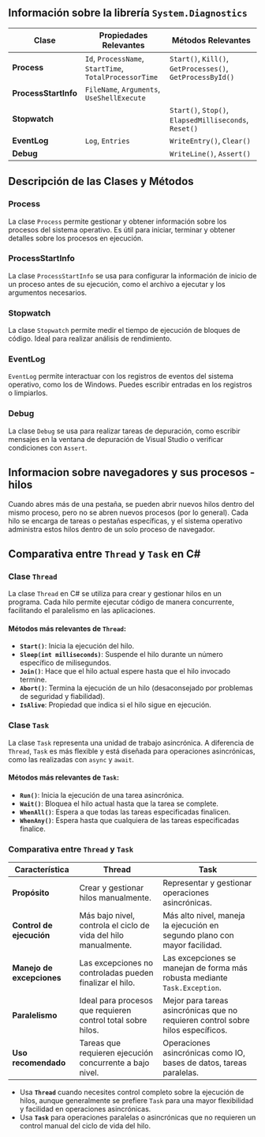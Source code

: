 ## Información sobre la librería `System.Diagnostics`

| **Clase**         | **Propiedades Relevantes**                                  | **Métodos Relevantes**                                  |
|-------------------|-------------------------------------------------------------|---------------------------------------------------------|
| **Process**       | `Id`, `ProcessName`, `StartTime`, `TotalProcessorTime`       | `Start()`, `Kill()`, `GetProcesses()`, `GetProcessById()` |
| **ProcessStartInfo** | `FileName`, `Arguments`, `UseShellExecute`                |                                                     |
| **Stopwatch**     |                                                          | `Start()`, `Stop()`, `ElapsedMilliseconds`, `Reset()`    |
| **EventLog**      | `Log`, `Entries`                                            | `WriteEntry()`, `Clear()`                               |
| **Debug**         |                                                          | `WriteLine()`, `Assert()`                               |

## Descripción de las Clases y Métodos

### **Process**
La clase `Process` permite gestionar y obtener información sobre los procesos del sistema operativo. Es útil para iniciar, terminar y obtener detalles sobre los procesos en ejecución.

### **ProcessStartInfo**
La clase `ProcessStartInfo` se usa para configurar la información de inicio de un proceso antes de su ejecución, como el archivo a ejecutar y los argumentos necesarios.

### **Stopwatch**
La clase `Stopwatch` permite medir el tiempo de ejecución de bloques de código. Ideal para realizar análisis de rendimiento.

### **EventLog**
`EventLog` permite interactuar con los registros de eventos del sistema operativo, como los de Windows. Puedes escribir entradas en los registros o limpiarlos.

### **Debug**
La clase `Debug` se usa para realizar tareas de depuración, como escribir mensajes en la ventana de depuración de Visual Studio o verificar condiciones con `Assert`.


## Informacion sobre navegadores y sus procesos - hilos
Cuando abres más de una pestaña, se pueden abrir nuevos hilos dentro del mismo proceso, pero no se abren nuevos procesos (por lo general). Cada hilo se encarga de tareas o pestañas específicas, y el sistema operativo administra estos hilos dentro de un solo proceso de navegador.

## Comparativa entre `Thread` y `Task` en C#

### Clase `Thread`
La clase `Thread` en C# se utiliza para crear y gestionar hilos en un programa. Cada hilo permite ejecutar código de manera concurrente, facilitando el paralelismo en las aplicaciones.

#### Métodos más relevantes de `Thread`:
- **`Start()`**: Inicia la ejecución del hilo.
- **`Sleep(int milliseconds)`**: Suspende el hilo durante un número específico de milisegundos.
- **`Join()`**: Hace que el hilo actual espere hasta que el hilo invocado termine.
- **`Abort()`**: Termina la ejecución de un hilo (desaconsejado por problemas de seguridad y fiabilidad).
- **`IsAlive`**: Propiedad que indica si el hilo sigue en ejecución.

### Clase `Task`
La clase `Task` representa una unidad de trabajo asincrónica. A diferencia de `Thread`, `Task` es más flexible y está diseñada para operaciones asincrónicas, como las realizadas con `async` y `await`.

#### Métodos más relevantes de `Task`:
- **`Run()`**: Inicia la ejecución de una tarea asincrónica.
- **`Wait()`**: Bloquea el hilo actual hasta que la tarea se complete.
- **`WhenAll()`**: Espera a que todas las tareas especificadas finalicen.
- **`WhenAny()`**: Espera hasta que cualquiera de las tareas especificadas finalice.

### Comparativa entre `Thread` y `Task`

| **Característica**          | **Thread**                              | **Task**                              |
|----------------------------|-----------------------------------------|---------------------------------------|
| **Propósito**               | Crear y gestionar hilos manualmente.    | Representar y gestionar operaciones asincrónicas. |
| **Control de ejecución**    | Más bajo nivel, controla el ciclo de vida del hilo manualmente. | Más alto nivel, maneja la ejecución en segundo plano con mayor facilidad. |
| **Manejo de excepciones**   | Las excepciones no controladas pueden finalizar el hilo. | Las excepciones se manejan de forma más robusta mediante `Task.Exception`. |
| **Paralelismo**             | Ideal para procesos que requieren control total sobre hilos. | Mejor para tareas asincrónicas que no requieren control sobre hilos específicos. |
| **Uso recomendado**         | Tareas que requieren ejecución concurrente a bajo nivel. | Operaciones asincrónicas como IO, bases de datos, tareas paralelas. |

- Usa **`Thread`** cuando necesites control completo sobre la ejecución de hilos, aunque generalmente se prefiere `Task` para una mayor flexibilidad y facilidad en operaciones asincrónicas.
- Usa **`Task`** para operaciones paralelas o asincrónicas que no requieren un control manual del ciclo de vida del hilo.
